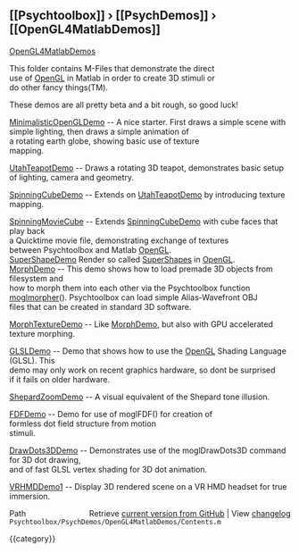 ## [[Psychtoolbox]] &#8250; [[PsychDemos]] &#8250; [[OpenGL4MatlabDemos]]

[OpenGL4MatlabDemos](OpenGL4MatlabDemos)  
  
This folder contains M-Files that demonstrate the direct  
use of [OpenGL](OpenGL) in Matlab in order to create 3D stimuli or  
do other fancy things(TM).  
  
These demos are all pretty beta and a bit rough, so good luck!  
  
[MinimalisticOpenGLDemo](MinimalisticOpenGLDemo) -- A nice starter. First draws a simple scene with  
                          simple lighting, then draws a simple animation of  
                          a rotating earth globe, showing basic use of texture  
                          mapping.  
  
[UtahTeapotDemo](UtahTeapotDemo)         -- Draws a rotating 3D teapot, demonstrates basic setup  
                          of lighting, camera and geometry.  
  
[SpinningCubeDemo](SpinningCubeDemo)       -- Extends on [UtahTeapotDemo](UtahTeapotDemo) by introducing texture mapping.  
  
[SpinningMovieCube](SpinningMovieCube)      -- Extends [SpinningCubeDemo](SpinningCubeDemo) with cube faces that play back  
                          a Quicktime movie file, demonstrating exchange of textures  
                          between Psychtoolbox and Matlab [OpenGL](OpenGL).  
[SuperShapeDemo](SuperShapeDemo)            Render so called [SuperShapes](SuperShapes) in [OpenGL](OpenGL).  
[MorphDemo](MorphDemo)              -- This demo shows how to load premade 3D objects from filesystem and  
                          how to morph them into each other via the Psychtoolbox function  
                          [moglmorpher](moglmorpher)(). Psychtoolbox can load simple Alias-Wavefront OBJ  
                          files that can be created in standard 3D software.  
  
[MorphTextureDemo](MorphTextureDemo)       -- Like [MorphDemo](MorphDemo), but also with GPU accelerated texture morphing.  
  
[GLSLDemo](GLSLDemo)               -- Demo that shows how to use the [OpenGL](OpenGL) Shading Language (GLSL). This  
                          demo may only work on recent graphics hardware, so dont be surprised  
                          if it fails on older hardware.  
  
[ShepardZoomDemo](ShepardZoomDemo)        -- A visual equivalent of the Shepard tone illusion.  
  
[FDFDemo](FDFDemo)                -- Demo for use of moglFDF() for creation of  
                          formless dot field structure from motion  
                          stimuli.  
  
[DrawDots3DDemo](DrawDots3DDemo)         -- Demonstrates use of the moglDrawDots3D command for 3D dot drawing,  
                          and of fast GLSL vertex shading for 3D dot animation.  
  
[VRHMDDemo1](VRHMDDemo1)             -- Display 3D rendered scene on a VR HMD headset for true immersion.  




<div class="code_header" style="text-align:right;">
  <span style="float:left;">Path&nbsp;&nbsp;</span> <span class="counter">Retrieve <a href=
  "https://raw.github.com/Psychtoolbox-3/Psychtoolbox-3/beta/Psychtoolbox/PsychDemos/OpenGL4MatlabDemos/Contents.m">current version from GitHub</a> | View <a href=
  "https://github.com/Psychtoolbox-3/Psychtoolbox-3/commits/beta/Psychtoolbox/PsychDemos/OpenGL4MatlabDemos/Contents.m">changelog</a></span>
</div>
<div class="code">
  <code>Psychtoolbox/PsychDemos/OpenGL4MatlabDemos/Contents.m</code>
</div>

{{category}}